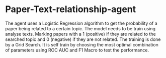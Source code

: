 # Paper-Text-relationship-agent
The agent uses a Logistic Regression algorithm to get the probability of a paper being related to a certain topic. The model needs to be train using analyse texts. Marking papers with a 1 (positive) if they are related to the searched topic and 0 (negative) if they are not related.
The training is done by a Grid Search. It is self train by choosing the most optimal combination of parameters using ROC AUC and F1 Macro to test the performance. 
